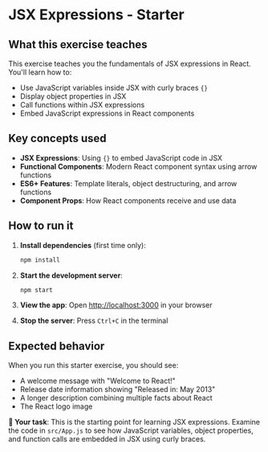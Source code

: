 # JSX Expressions - Starter

## What this exercise teaches

This exercise teaches you the fundamentals of JSX expressions in React. You'll learn how to:

- Use JavaScript variables inside JSX with curly braces `{}`
- Display object properties in JSX
- Call functions within JSX expressions
- Embed JavaScript expressions in React components

## Key concepts used

- **JSX Expressions**: Using `{}` to embed JavaScript code in JSX
- **Functional Components**: Modern React component syntax using arrow functions
- **ES6+ Features**: Template literals, object destructuring, and arrow functions
- **Component Props**: How React components receive and use data

## How to run it

1. **Install dependencies** (first time only):
   ```bash
   npm install
   ```

2. **Start the development server**:
   ```bash
   npm start
   ```

3. **View the app**: 
   Open [http://localhost:3000](http://localhost:3000) in your browser

4. **Stop the server**: Press `Ctrl+C` in the terminal

## Expected behavior

When you run this starter exercise, you should see:

- A welcome message with "Welcome to React!"
- Release date information showing "Released in: May 2013"  
- A longer description combining multiple facts about React
- The React logo image

**🎯 Your task**: This is the starting point for learning JSX expressions. Examine the code in `src/App.js` to see how JavaScript variables, object properties, and function calls are embedded in JSX using curly braces.
